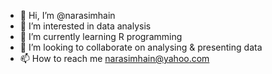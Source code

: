 - 👋 Hi, I’m @narasimhain
- 👀 I’m interested in data analysis
- 🌱 I’m currently learning R programming
- 💞️ I’m looking to collaborate on analysing & presenting data
- 📫 How to reach me narasimhain@yahoo.com

<!---
narasimhain/narasimhain is a ✨ special ✨ repository because its `README.md` (this file) appears on your GitHub profile.
You can click the Preview link to take a look at your changes.
--->
